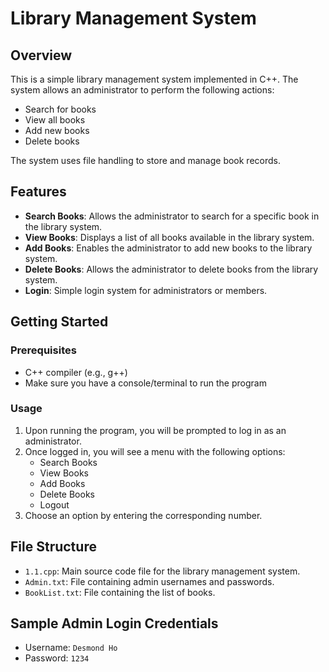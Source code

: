 # Library Management System

## Overview
This is a simple library management system implemented in C++. The system allows an administrator to perform the following actions:
- Search for books
- View all books
- Add new books
- Delete books

The system uses file handling to store and manage book records.

## Features
- **Search Books**: Allows the administrator to search for a specific book in the library system.
- **View Books**: Displays a list of all books available in the library system.
- **Add Books**: Enables the administrator to add new books to the library system.
- **Delete Books**: Allows the administrator to delete books from the library system.
- **Login**: Simple login system for administrators or members.

## Getting Started

### Prerequisites
- C++ compiler (e.g., g++)
- Make sure you have a console/terminal to run the program

### Usage
1. Upon running the program, you will be prompted to log in as an administrator.
2. Once logged in, you will see a menu with the following options:
    - Search Books
    - View Books
    - Add Books
    - Delete Books
    - Logout
3. Choose an option by entering the corresponding number.

## File Structure
- `1.1.cpp`: Main source code file for the library management system.
- `Admin.txt`: File containing admin usernames and passwords.
- `BookList.txt`: File containing the list of books.

## Sample Admin Login Credentials
- Username: `Desmond Ho`
- Password: `1234`

